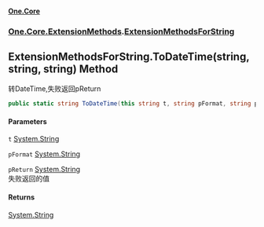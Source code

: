 #### [One.Core](index.md 'index')
### [One.Core.ExtensionMethods](One_Core_ExtensionMethods.md 'One.Core.ExtensionMethods').[ExtensionMethodsForString](One_Core_ExtensionMethods_ExtensionMethodsForString.md 'One.Core.ExtensionMethods.ExtensionMethodsForString')
## ExtensionMethodsForString.ToDateTime(string, string, string) Method
转DateTime,失败返回pReturn 
```csharp
public static string ToDateTime(this string t, string pFormat, string pReturn);
```
#### Parameters
<a name='One_Core_ExtensionMethods_ExtensionMethodsForString_ToDateTime(string_string_string)_t'></a>
`t` [System.String](https://docs.microsoft.com/en-us/dotnet/api/System.String 'System.String')  
  
<a name='One_Core_ExtensionMethods_ExtensionMethodsForString_ToDateTime(string_string_string)_pFormat'></a>
`pFormat` [System.String](https://docs.microsoft.com/en-us/dotnet/api/System.String 'System.String')  
  
<a name='One_Core_ExtensionMethods_ExtensionMethodsForString_ToDateTime(string_string_string)_pReturn'></a>
`pReturn` [System.String](https://docs.microsoft.com/en-us/dotnet/api/System.String 'System.String')  
失败返回的值 
  
#### Returns
[System.String](https://docs.microsoft.com/en-us/dotnet/api/System.String 'System.String')  
